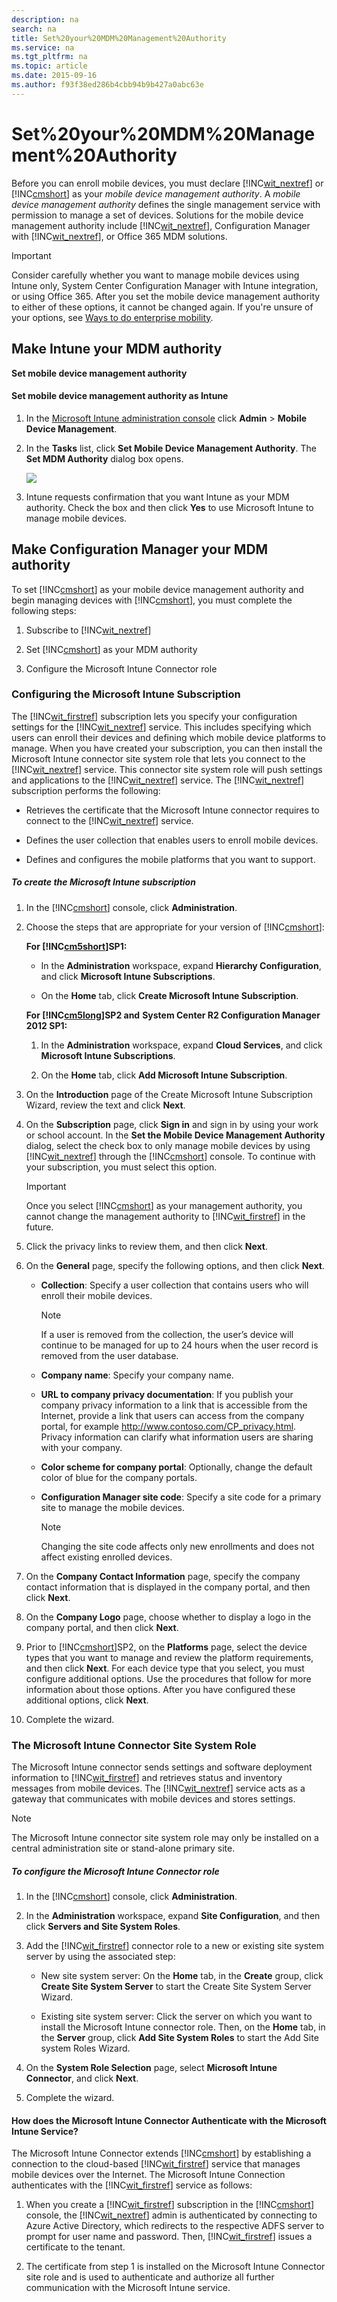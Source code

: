 ```yaml
---
description: na
search: na
title: Set%20your%20MDM%20Management%20Authority
ms.service: na
ms.tgt_pltfrm: na
ms.topic: article
ms.date: 2015-09-16
ms.author: f93f38ed286b4cbb94b9b427a0abc63e
---
```

# Set%20your%20MDM%20Management%20Authority
Before you can enroll mobile devices, you must declare [!INC[wit_nextref](../Token/wit_nextref_md.md)] or [!INC[cmshort](../Token/cmshort_md.md)] as your *mobile device management authority*. A  *mobile device management authority* defines the single management service with permission to manage a set of devices.  Solutions for the mobile device management authority include [!INC[wit_nextref](../Token/wit_nextref_md.md)], Configuration Manager with [!INC[wit_nextref](../Token/wit_nextref_md.md)], or Office 365 MDM solutions.

> [!IMPORTANT]
> Consider carefully whether you want to manage mobile devices using Intune only, System Center Configuration Manager with Intune integration, or using Office 365. After you set the mobile device management authority to either of these options, it cannot be changed again. If you're unsure of your options, see [Ways to do enterprise mobility](../Topic/Ways_to_do_enterprise_mobility.md).

## Make Intune your MDM authority
**Set mobile device management authority**

#### Set mobile device management authority as Intune

1. In the [Microsoft Intune administration console](http://manage.microsoft.com) click **Admin** &gt; **Mobile Device Management**.

2. In the **Tasks** list, click **Set Mobile Device Management Authority**. The **Set MDM Authority** dialog box opens.

   ![](../Image/Intune_MDM_Authority.bmp)

3. Intune requests confirmation that you want Intune as your MDM authority. Check the box and then click **Yes** to use Microsoft Intune to manage mobile devices.

## Make Configuration Manager your MDM authority
To set [!INC[cmshort](../Token/cmshort_md.md)] as your mobile device management authority and begin managing devices with [!INC[cmshort](../Token/cmshort_md.md)], you must complete the following steps:

1. Subscribe to [!INC[wit_nextref](../Token/wit_nextref_md.md)]

2. Set [!INC[cmshort](../Token/cmshort_md.md)] as your MDM authority

3. Configure the Microsoft Intune Connector role

### <a name="bkmk_witsub"></a>Configuring the Microsoft Intune Subscription
The [!INC[wit_firstref](../Token/wit_firstref_md.md)] subscription lets you specify your configuration settings for the [!INC[wit_nextref](../Token/wit_nextref_md.md)] service. This includes specifying which users can enroll their devices and defining which mobile device platforms to manage. When you have created your subscription, you can then install the Microsoft Intune connector site system role that lets you connect to the [!INC[wit_nextref](../Token/wit_nextref_md.md)] service. This connector site system role will push settings and applications to the [!INC[wit_nextref](../Token/wit_nextref_md.md)] service. The [!INC[wit_nextref](../Token/wit_nextref_md.md)] subscription performs the following:

- Retrieves the certificate that the Microsoft Intune connector requires to connect to the [!INC[wit_nextref](../Token/wit_nextref_md.md)] service.

- Defines the user collection that enables users to enroll mobile devices.

- Defines and configures the mobile platforms that you want to support.

##### To create the Microsoft Intune subscription

1. In the [!INC[cmshort](../Token/cmshort_md.md)] console, click **Administration**.

2. Choose the steps that are appropriate for your version of [!INC[cmshort](../Token/cmshort_md.md)]:

   **For [!INC[cm5short](../Token/cm5short_md.md)]SP1:**

   - In the **Administration** workspace, expand **Hierarchy Configuration**, and click **Microsoft Intune Subscriptions**.

   - On the **Home** tab, click **Create Microsoft Intune Subscription**.

   **For [!INC[cm5long](../Token/cm5long_md.md)]SP2 and**
   **System Center R2 Configuration Manager 2012 SP1:**

   1. In the **Administration** workspace, expand **Cloud Services**, and click **Microsoft Intune Subscriptions**.

   2. On the **Home** tab, click **Add Microsoft Intune Subscription**.

3. On the **Introduction** page of the Create Microsoft Intune Subscription Wizard, review the text and click **Next**.

4. On the **Subscription** page, click **Sign in** and sign in by using your work or school account. In the **Set the Mobile Device Management Authority** dialog, select the check box to only manage mobile devices by using [!INC[wit_nextref](../Token/wit_nextref_md.md)] through the [!INC[cmshort](../Token/cmshort_md.md)] console. To continue with your subscription, you must select this option.

   > [!IMPORTANT]
   > Once you select [!INC[cmshort](../Token/cmshort_md.md)] as your management authority, you cannot change the management authority to [!INC[wit_firstref](../Token/wit_firstref_md.md)] in the future.

5. Click the privacy links to review them, and then click **Next**.

6. On the **General** page, specify the following options, and then click **Next**.

   - **Collection**: Specify a user collection that contains users who will enroll their mobile devices.

      > [!NOTE]
      > If a user is removed from the collection, the user’s device will continue to be managed for up to 24 hours when the user record is removed from the user database.

   - **Company name**: Specify your company name.

   - **URL to company privacy documentation**: If you publish your company privacy information to a link that is accessible from the Internet, provide a link that users can access from the company portal, for example http://www.contoso.com/CP_privacy.html. Privacy information can clarify what information users are sharing with your company.

   - **Color scheme for company portal**: Optionally, change the default color of blue for the company portals.

   - **Configuration Manager site code**: Specify a site code for a primary site to manage the mobile devices.

      > [!NOTE]
      > Changing the site code affects only new enrollments and does not affect existing enrolled devices.

7. On the **Company Contact Information** page, specify the company contact information that is displayed in the company portal, and then click **Next**.

8. On the **Company Logo** page, choose whether to display a logo in the company portal, and then click **Next**.

9. Prior to [!INC[cmshort](../Token/cmshort_md.md)]SP2, on the **Platforms** page, select the device types that you want to manage and review the platform requirements, and then click **Next**. For each device type that you select, you must configure additional options. Use the procedures that follow for more information about those options. After you have configured these additional options, click **Next**.

10. Complete the wizard.

### <a name="bkmk_WITconn"></a>The Microsoft Intune Connector Site System Role
The Microsoft Intune connector sends settings and software deployment information to [!INC[wit_firstref](../Token/wit_firstref_md.md)] and retrieves status and inventory messages from mobile devices. The [!INC[wit_nextref](../Token/wit_nextref_md.md)] service acts as a gateway that communicates with mobile devices and stores settings.

> [!NOTE]
> The Microsoft Intune connector site system role may only be installed on a central administration site or stand-alone primary site.

##### To configure the Microsoft Intune Connector role

1. In the [!INC[cmshort](../Token/cmshort_md.md)] console, click **Administration**.

2. In the **Administration** workspace, expand **Site Configuration**, and then click **Servers and Site System Roles**.

3. Add the [!INC[wit_firstref](../Token/wit_firstref_md.md)] connector role to a new or existing site system server by using the associated step:

   - New site system server: On the **Home** tab, in the **Create** group, click **Create Site System Server** to start the Create Site System Server Wizard.

   - Existing site system server: Click the server on which you want to install the Microsoft Intune connector role. Then, on the **Home** tab, in the **Server** group, click **Add Site System Roles** to start the Add Site system Roles Wizard.

4. On the **System Role Selection** page, select **Microsoft Intune Connector**, and click **Next**.

5. Complete the wizard.

#### How does the Microsoft Intune Connector Authenticate with the Microsoft Intune Service?
The Microsoft Intune Connector extends [!INC[cmshort](../Token/cmshort_md.md)] by establishing a connection to the cloud-based [!INC[wit_firstref](../Token/wit_firstref_md.md)] service that manages mobile devices over the Internet. The Microsoft Intune Connection authenticates with the [!INC[wit_firstref](../Token/wit_firstref_md.md)] service as follows:

1. When you create a [!INC[wit_firstref](../Token/wit_firstref_md.md)] subscription in the [!INC[cmshort](../Token/cmshort_md.md)] console, the [!INC[wit_nextref](../Token/wit_nextref_md.md)] admin is authenticated by connecting to Azure Active Directory, which redirects to the respective ADFS server to prompt for user name and password. Then, [!INC[wit_firstref](../Token/wit_firstref_md.md)] issues a certificate to the tenant.

2. The certificate from step 1 is installed on the Microsoft Intune Connector site role and is used to authenticate and authorize all further communication with the Microsoft Intune service.

